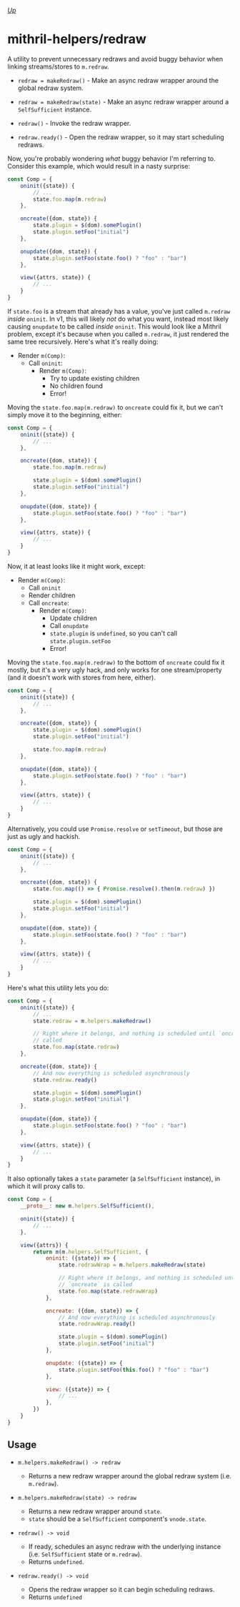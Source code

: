 [*Up*](./api.md)

# mithril-helpers/redraw

A utility to prevent unnecessary redraws and avoid buggy behavior when linking streams/stores to `m.redraw`.

- `redraw = makeRedraw()` - Make an async redraw wrapper around the global redraw system.

- `redraw = makeRedraw(state)` - Make an async redraw wrapper around a `SelfSufficient` instance.

- `redraw()` - Invoke the redraw wrapper.

- `redraw.ready()` - Open the redraw wrapper, so it may start scheduling redraws.

Now, you're probably wondering *what* buggy behavior I'm referring to. Consider this example, which would result in a nasty surprise:

```js
const Comp = {
    oninit({state}) {
        // ...
        state.foo.map(m.redraw)
    },

    oncreate({dom, state}) {
        state.plugin = $(dom).somePlugin()
        state.plugin.setFoo("initial")
    },

    onupdate({dom, state}) {
        state.plugin.setFoo(state.foo() ? "foo" : "bar")
    },

    view({attrs, state}) {
        // ...
    }
}
```

If `state.foo` is a stream that already has a value, you've just called `m.redraw` *inside* `oninit`. In v1, this will likely *not* do what you want, instead most likely causing `onupdate` to be called *inside* `oninit`. This would look like a Mithril problem, except it's because when you called `m.redraw`, it just rendered the same tree recursively. Here's what it's really doing:

- Render `m(Comp)`:
    - Call `oninit`:
        - Render `m(Comp)`:
            - Try to update existing children
            - No children found
            - Error!

Moving the `state.foo.map(m.redraw)` to `oncreate` could fix it, but we can't simply move it to the beginning, either:

```js
const Comp = {
    oninit({state}) {
        // ...
    },

    oncreate({dom, state}) {
        state.foo.map(m.redraw)

        state.plugin = $(dom).somePlugin()
        state.plugin.setFoo("initial")
    },

    onupdate({dom, state}) {
        state.plugin.setFoo(state.foo() ? "foo" : "bar")
    },

    view({attrs, state}) {
        // ...
    }
}
```

Now, it at least looks like it might work, except:

- Render `m(Comp)`:
    - Call `oninit`
    - Render children
    - Call `oncreate`:
        - Render `m(Comp)`:
            - Update children
            - Call `onupdate`
            - `state.plugin` is `undefined`, so you can't call `state.plugin.setFoo`
            - Error!

Moving the `state.foo.map(m.redraw)` to the bottom of `oncreate` could fix it mostly, but it's a very ugly hack, and only works for one stream/property (and it doesn't work with stores from here, either).

```js
const Comp = {
    oninit({state}) {
        // ...
    },

    oncreate({dom, state}) {
        state.plugin = $(dom).somePlugin()
        state.plugin.setFoo("initial")

        state.foo.map(m.redraw)
    },

    onupdate({dom, state}) {
        state.plugin.setFoo(state.foo() ? "foo" : "bar")
    },

    view({attrs, state}) {
        // ...
    }
}
```

Alternatively, you could use `Promise.resolve` or `setTimeout`, but those are just as ugly and hackish.

```js
const Comp = {
    oninit({state}) {
        // ...
    },

    oncreate({dom, state}) {
        state.foo.map(() => { Promise.resolve().then(m.redraw) })

        state.plugin = $(dom).somePlugin()
        state.plugin.setFoo("initial")
    },

    onupdate({dom, state}) {
        state.plugin.setFoo(state.foo() ? "foo" : "bar")
    },

    view({attrs, state}) {
        // ...
    }
}
```

Here's what this utility lets you do:

```js
const Comp = {
    oninit({state}) {
        // ...
        state.redraw = m.helpers.makeRedraw()

        // Right where it belongs, and nothing is scheduled until `oncreate` is
        // called
        state.foo.map(state.redraw)
    },

    oncreate({dom, state}) {
        // And now everything is scheduled asynchronously
        state.redraw.ready()

        state.plugin = $(dom).somePlugin()
        state.plugin.setFoo("initial")
    },

    onupdate({dom, state}) {
        state.plugin.setFoo(state.foo() ? "foo" : "bar")
    },

    view({attrs, state}) {
        // ...
    }
}
```

It also optionally takes a `state` parameter (a `SelfSufficient` instance), in which it will proxy calls to.

```js
const Comp = {
    __proto__: new m.helpers.SelfSufficient(),

    oninit({state}) {
        // ...
    },

    view({attrs}) {
        return m(m.helpers.SelfSufficient, {
            oninit: ({state}) => {
                state.redrawWrap = m.helpers.makeRedraw(state)

                // Right where it belongs, and nothing is scheduled until
                // `oncreate` is called
                state.foo.map(state.redrawWrap)
            },

            oncreate: ({dom, state}) => {
                // And now everything is scheduled asynchronously
                state.redrawWrap.ready()

                state.plugin = $(dom).somePlugin()
                state.plugin.setFoo("initial")
            },

            onupdate: ({state}) => {
                state.plugin.setFoo(this.foo() ? "foo" : "bar")
            },

            view: ({state}) => {
                // ...
            },
        })
    }
}
```

## Usage

- `m.helpers.makeRedraw() -> redraw`

    - Returns a new redraw wrapper around the global redraw system (i.e. `m.redraw`).

- `m.helpers.makeRedraw(state) -> redraw`

    - Returns a new redraw wrapper around `state`.
    - `state` should be a `SelfSufficient` component's `vnode.state`.

- `redraw() -> void`

    - If ready, schedules an async redraw with the underlying instance (i.e. `SelfSufficient` state or `m.redraw`).
    - Returns `undefined`.

- `redraw.ready() -> void`

    - Opens the redraw wrapper so it can begin scheduling redraws.
    - Returns `undefined`
